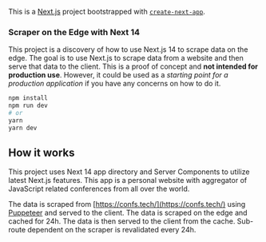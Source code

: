 This is a [Next.js](https://nextjs.org/) project bootstrapped with [`create-next-app`](https://github.com/vercel/next.js/tree/canary/packages/create-next-app).

### Scraper on the Edge with Next 14

This project is a discovery of how to use Next.js 14 to scrape data on the edge. The goal is to use Next.js to scrape data from a website and then serve that data to the client. This is a proof of concept and **not intended for production use**. However, it could be used as a _starting point for a production application_ if you have any concerns on how to do it.

```bash
npm install
npm run dev
# or
yarn
yarn dev
```

## How it works

This project uses Next 14 app directory and Server Components to utilize latest Next.js features. This app is a personal website with aggregator of JavaScript related conferences from all over the world.

The data is scraped from [https://confs.tech/](https://confs.tech/) using [Puppeteer](https://pptr.dev/) and served to the client. The data is scraped on the edge and cached for 24h. The data is then served to the client from the cache. Sub-route dependent on the scraper is revalidated every 24h.
